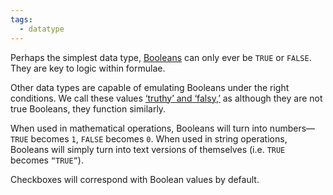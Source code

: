 ```yaml
---
tags:
  - datatype
---
```


Perhaps the simplest data type, [Booleans](https://en.wikipedia.org/wiki/Boolean_data_type) can only ever be `TRUE` or `FALSE`. They are key to logic within formulae.

Other data types are capable of emulating Booleans under the right conditions. We call these values [‘truthy’ and ‘falsy,’](https://developer.mozilla.org/en-US/docs/Glossary/Truthy) as although they are not true Booleans, they function similarly.

When used in mathematical operations, Booleans will turn into numbers—`TRUE` becomes `1`, `FALSE` becomes `0`. When used in string operations, Booleans will simply turn into text versions of themselves (i.e. `TRUE` becomes `“TRUE”`).

Checkboxes will correspond with Boolean values by default.